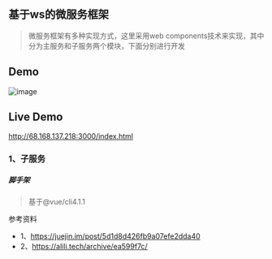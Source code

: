 ## 基于ws的微服务框架
> 微服务框架有多种实现方式，这里采用web components技术来实现，其中分为主服务和子服务两个模块，下面分别进行开发
## Demo




![image](http://68.168.137.218:3000/demo/demo.gif)
## Live Demo
http://68.168.137.218:3000/index.html

### 1、子服务
##### 脚手架
> 基于@vue/cli4.1.1


参考资料
+ 1、https://juejin.im/post/5d1d8d426fb9a07efe2dda40
+ 2、https://alili.tech/archive/ea599f7c/